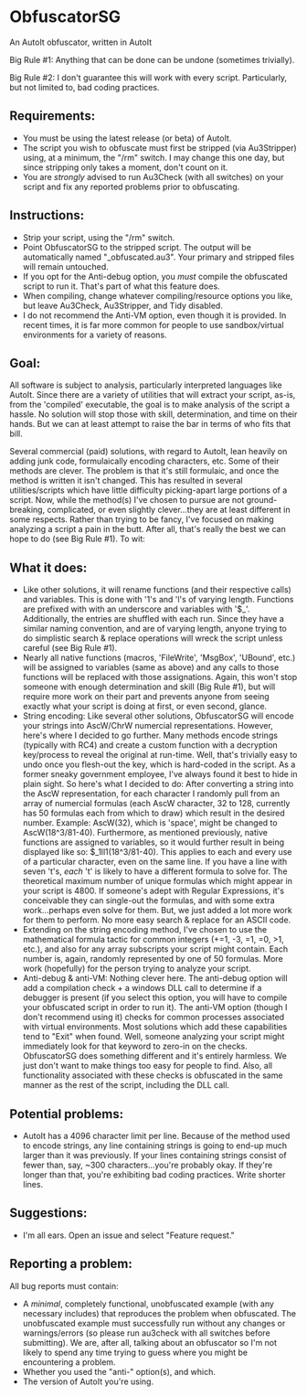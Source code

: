 # ObfuscatorSG
An AutoIt obfuscator, written in AutoIt

Big Rule #1: Anything that can be done can be undone (sometimes trivially).

Big Rule #2: I don't guarantee this will work with every script.  Particularly, but not limited to, bad coding practices.


Requirements:
-------------
- You must be using the latest release (or beta) of AutoIt.
- The script you wish to obfuscate must first be stripped (via Au3Stripper) using, at a minimum, the "/rm" switch.  I may change this one day, but since stripping only takes a moment, don't count on it.
- You are *strongly* advised to run Au3Check (with all switches) on your script and fix any reported problems prior to obfuscating.


Instructions:
-------------
- Strip your script, using the "/rm" switch.
- Point ObfuscatorSG to the stripped script.  The output will be automatically named "<file>_obfuscated.au3".  Your primary and stripped files will remain untouched.
- If you opt for the Anti-debug option, you *must* compile the obfuscated script to run it.  That's part of what this feature does.
- When compiling, change whatever compiling/resource options you like, but leave Au3Check, Au3Stripper, and Tidy disabled.
- I do not recommend the Anti-VM option, even though it is provided.  In recent times, it is far more common for people to use sandbox/virtual environments for a variety of reasons.


Goal:
-----
All software is subject to analysis, particularly interpreted languages like AutoIt.  Since there are a variety of utilities that will extract your script, as-is, from the 'compiled' executable, the goal is to make analysis of the script a hassle.  No solution will stop those with skill, determination, and time on their hands.  But we can at least attempt to raise the bar in terms of who fits that bill.

Several commercial (paid) solutions, with regard to AutoIt, lean heavily on adding junk code, formulaically encoding characters, etc.  Some of their methods are clever.  The problem is that it's still formulaic, and once the method is written it isn't changed.  This has resulted in several utilities/scripts which have little difficulty picking-apart large portions of a script.  Now, while the method(s) I've chosen to pursue are not ground-breaking, complicated, or even slightly clever...they are at least different in some respects.  Rather than trying to be fancy, I've focused on making analyzing a script a pain in the butt.  After all, that's really the best we can hope to do (see Big Rule #1).  To wit:

What it does:
-------------
- Like other solutions, it will rename functions (and their respective calls) and variables.  This is done with '1's and 'l's of varying length.  Functions are prefixed with with an underscore and variables with '$_'.  Additionally, the entries are shuffled with each run.  Since they have a similar naming convention, and are of varying length, anyone trying to do simplistic search & replace operations will wreck the script unless careful (see Big Rule #1).
- Nearly all native functions (macros, 'FileWrite', 'MsgBox', 'UBound', etc.) will be assigned to variables (same as above) and any calls to those functions will be replaced with those assignations.  Again, this won't stop someone with enough determination and skill (Big Rule #1), but will require more work on their part and prevents anyone from seeing exactly what your script is doing at first, or even second, glance.
- String encoding:  Like several other solutions, ObfuscatorSG will encode your strings into AscW/ChrW numercial representations.  However, here's where I decided to go further.  Many methods encode strings (typically with RC4) and create a custom function with a decryption key/process to reveal the original at run-time.  Well, that's trivially easy to undo once you flesh-out the key, which is hard-coded in the script.  As a former sneaky government employee, I've always found it best to hide in plain sight.  So here's what I decided to do:  After converting a string into the AscW representation, for each character I randomly pull from an array of numercial formulas (each AscW character, 32 to 128, currently has 50 formulas each from which to draw) which result in the desired number.  Example: AscW(32), which is 'space', might be changed to AscW(18^3/81-40).  Furthermore, as mentioned previously, native functions are assigned to variables, so it would further result in being displayed like so:  $_1ll1(18^3/81-40).  This applies to each and every use of a particular character, even on the same line.  If you have a line with seven 't's, *each* 't' is likely to have a different formula to solve for.  The theoretical maximum number of unique formulas which might appear in your script is 4800.  If someone's adept with Regular Expressions, it's conceivable they can single-out the formulas, and with some extra work...perhaps even solve for them.  But, we just added a lot more work for them to perform.  No more easy search & replace for an ASCII code.
- Extending on the string encoding method, I've chosen to use the mathematical formula tactic for common integers (+=1, -3, =1, =0, >1, etc.), and also for any array subscripts your script might contain.  Each number is, again, randomly represented by one of 50 formulas.  More work (hopefully) for the person trying to analyze your script.
 - Anti-debug & anti-VM:  Nothing clever here.  The anti-debug option will add a compilation check + a windows DLL call to determine if a debugger is present (if you select this option, you will have to compile your obfuscated script in order to run it).  The anti-VM option (though I don't recommend using it) checks for common processes associated with virtual environments.  Most solutions which add these capabilities tend to "Exit" when found.  Well, someone analyzing your script might immediately look for that keyword to zero-in on the checks.  ObfuscatorSG does something different and it's entirely harmless.  We just don't want to make things too easy for people to find.  Also, all functionality associated with these checks is obfuscated in the same manner as the rest of the script, including the DLL call.


Potential problems:
-------------------
- AutoIt has a 4096 character limit per line.  Because of the method used to encode strings, any line containing strings is going to end-up much larger than it was previously.  If your lines containing strings consist of fewer than, say, ~300 characters...you're probably okay.  If they're longer than that, you're exhibiting bad coding practices.  Write shorter lines.


Suggestions:
------------
- I'm all ears.  Open an issue and select "Feature request."


Reporting a problem:
--------------------
All bug reports must contain:
- A *minimal*, completely functional, unobfuscated example (with any necessary includes) that reproduces the problem when obfuscated.  The unobfuscated example must successfully run without any changes or warnings/errors (so please run au3check with all switches before submitting).  We are, after all, talking about an obfuscator so I'm not likely to spend any time trying to guess where you might be encountering a problem.
- Whether you used the "anti-" option(s), and which.
- The version of AutoIt you're using.
